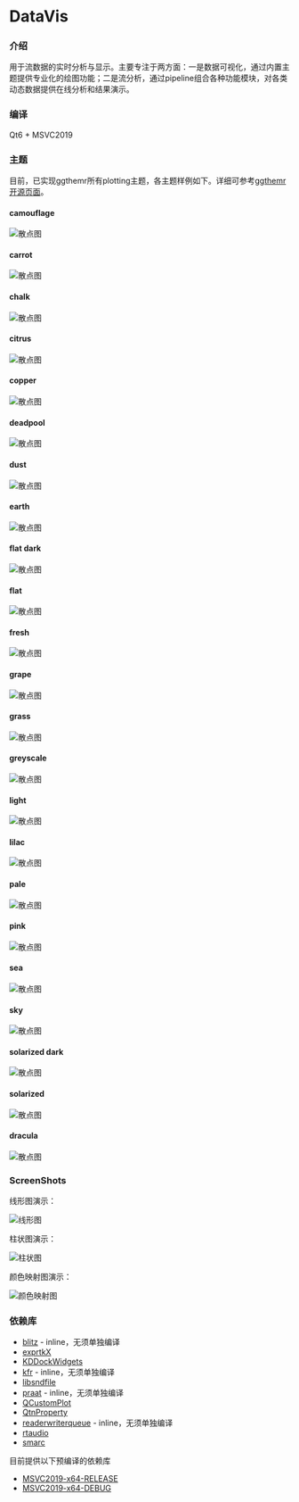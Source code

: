 # DataVis

### 介绍
用于流数据的实时分析与显示。主要专注于两方面：一是数据可视化，通过内置主题提供专业化的绘图功能；二是流分析，通过pipeline组合各种功能模块，对各类动态数据提供在线分析和结果演示。

### 编译
Qt6 + MSVC2019

### 主题
目前，已实现ggthemr所有plotting主题，各主题样例如下。详细可参考[ggthemr开源页面](https://github.com/Mikata-Project/ggthemr)。

#### camouflage

![散点图](screenshots/camouflage-scatter.png)

#### carrot

![散点图](screenshots/carrot-scatter.png)

#### chalk

![散点图](screenshots/chalk-scatter.png)

#### citrus

![散点图](screenshots/citrus-scatter.png)

#### copper

![散点图](screenshots/copper-scatter.png)

#### deadpool

![散点图](screenshots/deadpool-scatter.png)

#### dust

![散点图](screenshots/dust-scatter.png)

#### earth

![散点图](screenshots/earth-scatter.png)

#### flat dark

![散点图](screenshots/flat_dark-scatter.png)

#### flat

![散点图](screenshots/flat-scatter.png)

#### fresh

![散点图](screenshots/fresh-scatter.png)

#### grape

![散点图](screenshots/grape-scatter.png)

#### grass

![散点图](screenshots/grass-scatter.png)

#### greyscale

![散点图](screenshots/greyscale-scatter.png)

#### light

![散点图](screenshots/light-scatter.png)

#### lilac

![散点图](screenshots/lilac-scatter.png)

#### pale

![散点图](screenshots/pale-scatter.png)

#### pink

![散点图](screenshots/pink-scatter.png)

#### sea

![散点图](screenshots/sea-scatter.png)

#### sky

![散点图](screenshots/sky-scatter.png)

#### solarized dark

![散点图](screenshots/solarized_dark-scatter.png)

#### solarized

![散点图](screenshots/solarized-scatter.png)

#### dracula

![散点图](screenshots/dracula-scatter.png)

### ScreenShots

线形图演示：

![线形图](screenshots/line_plot.gif)

柱状图演示：

![柱状图](screenshots/bar_plot.gif)

颜色映射图演示：

![颜色映射图](screenshots/color_map.gif)

### 依赖库
- [blitz](https://github.com/blitzpp/blitz/) - inline，无须单独编译
- [exprtkX](https://gitee.com/koala999/exprtk-x/)
- [KDDockWidgets](https://github.com/KDAB/KDDockWidgets/)
- [kfr](https://www.kfr.dev/) - inline，无须单独编译
- [libsndfile](http://libsndfile.github.io/libsndfile/)
- [praat](https://www.fon.hum.uva.nl/praat/) - inline，无须单独编译
- [QCustomPlot](https://www.qcustomplot.com/)
- [QtnProperty](https://github.com/koala999cn/QtnProperty/)
- [readerwriterqueue](https://github.com/cameron314/readerwriterqueue/) - inline，无须单独编译
- [rtaudio](http://www.music.mcgill.ca/~gary/rtaudio/)
- [smarc](http://audio-smarc.sourceforge.net/)

目前提供以下预编译的依赖库
- [MSVC2019-x64-RELEASE](https://gitee.com/koala999/data-vis/attach_files/1156226/download)
- [MSVC2019-x64-DEBUG](https://gitee.com/koala999/data-vis/attach_files/1156225/download)